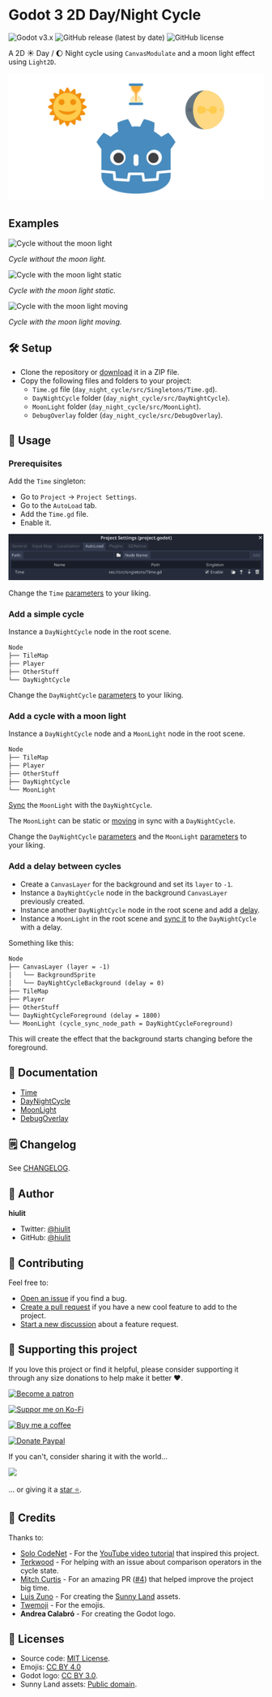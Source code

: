 # Godot 3 2D Day/Night Cycle

![Godot v3.x](https://img.shields.io/badge/Godot-v3.x-%23478cbf?logo=godot-engine&logoColor=white&style=flat-square) ![GitHub release (latest by date)](https://img.shields.io/github/v/release/hiulit/Godot-3-2D-Day-Night-Cycle?&style=flat-square) ![GitHub license](https://img.shields.io/github/license/hiulit/Godot-3-2D-Day-Night-Cycle?&style=flat-square)

A 2D ☀️ Day / 🌔 Night cycle using `CanvasModulate` and a moon light effect using `Light2D`.

![Godot 3 2D Day/Night Cycle Banner](example_images/godot_3_2D_day_night_cycle_banner.jpg)

## Examples

![Cycle without the moon light](example_images/day_night_cycle_godot_3-no-moon.gif)

*Cycle without the moon light.*

![Cycle with the moon light static](example_images/day_night_cycle_godot_3-with-moon.gif)

*Cycle with the moon light static.*

![Cycle with the moon light moving](example_images/day_night_cycle_godot_3-with-moving-moon.gif)

*Cycle with the moon light moving.*
## 🛠️ Setup

- Clone the repository or [download](https://github.com/hiulit/Godot-3-2D-Day-Night-Cycle/archive/master.zip) it in a ZIP file.
- Copy the following files and folders to your project:
    - `Time.gd` file (`day_night_cycle/src/Singletons/Time.gd`).
    - `DayNightCycle` folder (`day_night_cycle/src/DayNightCycle`).
    - `MoonLight` folder (`day_night_cycle/src/MoonLight`).
    - `DebugOverlay` folder (`day_night_cycle/src/DebugOverlay`).

## 🚀 Usage

### Prerequisites

Add the `Time` singleton:

- Go to `Project` -> `Project Settings`.
- Go to the `AutoLoad` tab.
- Add the `Time.gd` file.
- Enable it.

![Enable the Time.gd singleton](example_images/enable_time_singleton.png)

Change the `Time` [parameters](docs/TIME.md#parameters) to your liking.

### Add a simple cycle

Instance a `DayNightCycle` node in the root scene.

```
Node
├── TileMap
├── Player
├── OtherStuff
└── DayNightCycle
```

Change the `DayNightCycle` [parameters](docs/DAY_NIGHT_CYCLE.md#parameters) to your liking.

### Add a cycle with a moon light

Instance a `DayNightCycle` node and a `MoonLight` node in the root scene.

```
Node
├── TileMap
├── Player
├── OtherStuff
├── DayNightCycle
└── MoonLight
```

[Sync](docs/MOON_LIGHT.md#cycle-sync-node-path) the `MoonLight` with the `DayNightCycle`.

The `MoonLight` can be static or [moving](docs/MOON_LIGHT.md#move) in sync with a `DayNightCycle`.

Change the `DayNightCycle` [parameters](docs/DAY_NIGHT_CYCLE.md#parameters) and the `MoonLight` [parameters](docs/MOON_LIGHT.md#parameters) to your liking.

### Add a delay between cycles

- Create a `CanvasLayer` for the background and set its `layer` to `-1`.
- Instance a `DayNightCycle` node in the background `CanvasLayer` previously created.
- Instance another `DayNightCycle` node in the root scene and add a [delay](docs/DAY_NIGHT_CYCLE.md#delay).
- Instance a `MoonLight` in the root scene and [sync it](docs/MOON_LIGHT.md#cycle-sync-node-path) to the `DayNightCycle` with a delay.

Something like this:

```
Node
├── CanvasLayer (layer = -1)
│   └── BackgroundSprite
│   └── DayNightCycleBackground (delay = 0)
├── TileMap
├── Player
├── OtherStuff
└── DayNightCycleForeground (delay = 1800)
└── MoonLight (cycle_sync_node_path = DayNightCycleForeground)
```

This will create the effect that the background starts changing before the foreground.

## 📑 Documentation

- [Time](docs/TIME.md)
- [DayNightCycle](docs/DAY_NIGHT_CYCLE.md)
- [MoonLight](docs/MOON_LIGHT.md)
- [DebugOverlay](docs/DEBUG_OVERLAY.md)

## 🗒️ Changelog

See [CHANGELOG](/CHANGELOG.md).

## 👤 Author

**hiulit**

- Twitter: [@hiulit](https://twitter.com/hiulit)
- GitHub: [@hiulit](https://github.com/kefhiulitranabg)

## 🤝 Contributing

Feel free to:

- [Open an issue](https://github.com/hiulit/RetroPie-Godot-Game-Engine-Emulator/issues) if you find a bug.
- [Create a pull request](https://github.com/hiulit/RetroPie-Godot-Game-Engine-Emulator/pulls) if you have a new cool feature to add to the project.
- [Start a new discussion]() about a feature request.

## 🙌 Supporting this project

If you love this project or find it helpful, please consider supporting it through any size donations to help make it better ❤️.

[![Become a patron](https://img.shields.io/badge/Become_a_patron-ff424d?logo=Patreon&style=for-the-badge&logoColor=white)](https://www.patreon.com/hiulit)

[![Suppor me on Ko-Fi](https://img.shields.io/badge/Support_me_on_Ko--fi-F16061?logo=Ko-fi&style=for-the-badge&logoColor=white)](https://ko-fi.com/F2F7136ND)

[![Buy me a coffee](https://img.shields.io/badge/Buy_me_a_coffee-FFDD00?logo=buy-me-a-coffee&style=for-the-badge&logoColor=black)](https://www.buymeacoffee.com/hiulit)

[![Donate Paypal](https://img.shields.io/badge/PayPal-00457C?logo=PayPal&style=for-the-badge&label=Donate)](https://www.paypal.com/paypalme/hiulit)

If you can't, consider sharing it with the world...

[![](https://img.shields.io/badge/Share_on_Twitter-1DA1F2?style=for-the-badge&logo=twitter&logoColor=white)](https://twitter.com/intent/tweet?url=https%3A%2F%2Fgithub.com%2Fhiulit%2FGodot-3-2D-Day-Night-Cycle&text=%22Godot%203%202D%20Day%2FNight%20Cycle%22%3A%20A%202D%20%E2%98%80%EF%B8%8F%20Day%20%2F%20%F0%9F%8C%94%20Night%20cycle%20using%20CanvasModulate%20and%20a%20moon%20light%20effect%20using%20Light2D)

... or giving it a [star ⭐️](https://github.com/hiulit/Godot-3-2D-Day-Night-Cycle/stargazers).

## 👏 Credits

Thanks to:

- [Solo CodeNet](https://twitter.com/codenetsolo) - For the [YouTube video tutorial](https://www.youtube.com/watch?v=sz8fyzvB6q0) that inspired this project.
- [Terkwood](https://github.com/Terkwood) - For helping with an issue about comparison operators in the cycle state.
- [Mitch Curtis](https://github.com/mitchcurtis) - For an amazing PR ([#4](https://github.com/hiulit/Godot-3-2D-Day-Night-Cycle/pull/4)) that helped improve the project big time.
- [Luis Zuno](https://twitter.com/ansimuz) - For creating the [Sunny Land](https://opengameart.org/content/sunny-land-2d-pixel-art-pack) assets.
- [Twemoji](https://twemoji.twitter.com/) - For the emojis.
- **Andrea Calabró** - For creating the Godot logo.


## 📝 Licenses

- Source code: [MIT License](/LICENSE).
- Emojis: [CC BY 4.0](https://creativecommons.org/licenses/by/4.0/)
- Godot logo: [CC BY 3.0](https://creativecommons.org/licenses/by/3.0/).
- Sunny Land assets: [Public domain](https://creativecommons.org/publicdomain/zero/1.0/deed).

